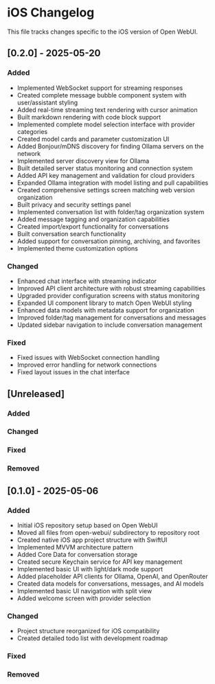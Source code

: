 # iOS Changelog

This file tracks changes specific to the iOS version of Open WebUI.

## [0.2.0] - 2025-05-20

### Added
- Implemented WebSocket support for streaming responses
- Created complete message bubble component system with user/assistant styling
- Added real-time streaming text rendering with cursor animation
- Built markdown rendering with code block support
- Implemented complete model selection interface with provider categories
- Created model cards and parameter customization UI
- Added Bonjour/mDNS discovery for finding Ollama servers on the network
- Implemented server discovery view for Ollama
- Built detailed server status monitoring and connection system
- Added API key management and validation for cloud providers
- Expanded Ollama integration with model listing and pull capabilities
- Created comprehensive settings screen matching web version organization
- Built privacy and security settings panel
- Implemented conversation list with folder/tag organization system
- Added message tagging and organization capabilities
- Created import/export functionality for conversations
- Built conversation search functionality
- Added support for conversation pinning, archiving, and favorites
- Implemented theme customization options

### Changed
- Enhanced chat interface with streaming indicator
- Improved API client architecture with robust streaming capabilities
- Upgraded provider configuration screens with status monitoring
- Expanded UI component library to match Open WebUI styling
- Enhanced data models with metadata support for organization
- Improved folder/tag management for conversations and messages
- Updated sidebar navigation to include conversation management

### Fixed
- Fixed issues with WebSocket connection handling
- Improved error handling for network connections
- Fixed layout issues in the chat interface

## [Unreleased]

### Added

### Changed

### Fixed

### Removed

## [0.1.0] - 2025-05-06

### Added
- Initial iOS repository setup based on Open WebUI
- Moved all files from open-webui/ subdirectory to repository root
- Created native iOS app project structure with SwiftUI
- Implemented MVVM architecture pattern
- Added Core Data for conversation storage
- Created secure Keychain service for API key management
- Implemented basic UI with light/dark mode support
- Added placeholder API clients for Ollama, OpenAI, and OpenRouter
- Created data models for conversations, messages, and AI models
- Implemented basic UI navigation with split view
- Added welcome screen with provider selection

### Changed
- Project structure reorganized for iOS compatibility
- Created detailed todo list with development roadmap

### Fixed

### Removed